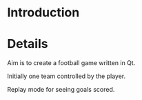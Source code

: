 # Introduction #




# Details #

Aim is to create a football game written in Qt.

Initially one team controlled by the player.

Replay mode for seeing goals scored.